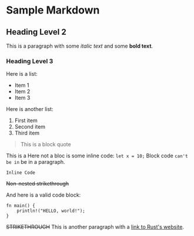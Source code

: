 # Sample Markdown

## Heading Level 2

This is a paragraph with some *italic text* and some **bold text**.

### Heading Level 3

Here is a list:
- Item 1
- Item 2
- Item 3

Here is another list:
1. First item
2. Second item
3. Third item

> This is a block quote

This is a Here not a bloc is some inline code: `let x = 10;`
Block code ```can't be in``` be in a paragraph. 

`Inline Code`

~~Non-nested strikethrough~~

And here is a valid code block:
```
fn main() {
    println!("HELLO, world!");
}
```
~~STRIKETHROUGH~~
This is another paragraph with a [link to Rust's website](https://www.rust-lang.org).



